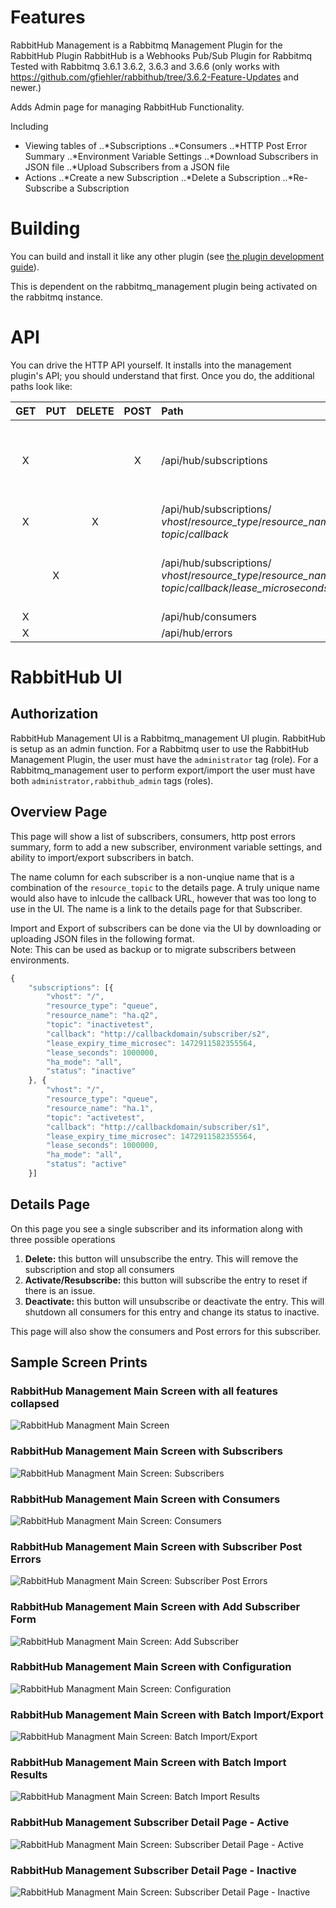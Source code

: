 # Features
RabbitHub Management is a Rabbitmq Management Plugin for the RabbitHub Plugin
RabbitHub is a Webhooks Pub/Sub Plugin for Rabbitmq
Tested with Rabbitmq 3.6.1 3.6.2, 3.6.3 and 3.6.6
(only works with https://github.com/gfiehler/rabbithub/tree/3.6.2-Feature-Updates and newer.)

Adds Admin page for managing RabbitHub Functionality.

Including
* Viewing tables of 
  ..*Subscriptions
  ..*Consumers
  ..*HTTP Post Error Summary
  ..*Environment Variable Settings
  ..*Download Subscribers in JSON file
  ..*Upload Subscribers from a JSON file
* Actions
  ..*Create a new Subscription
  ..*Delete a Subscription
  ..*Re-Subscribe a Subscription

# Building

You can build and install it like any other plugin (see
[the plugin development guide](http://www.rabbitmq.com/plugin-development.html)).

This is dependent on the rabbitmq_management plugin being activated on the rabbitmq instance.

# API
You can drive the HTTP API yourself. It installs into the management plugin's API; you should understand that first. Once you do, the additional paths look like:


| GET  | PUT  | DELETE  | POST | Path | Description |
| :---: |:---:| :---:| :---:| :------| :------|
| X |   |   | X | /api/hub/subscriptions | A list of all subscribers <br> To create a subscriber via a POST <br> to this URL you will need a body like this: <br> `{"vhost":"myvhost","queue-or-exchange":"q or x","q-or-x-name":"queue name","callback-uri":"http://server:Port/subscriber/callback/url","topic":"hub.topic value","lease-seconds":"1000000000"}` |
| X |   | X |   | /api/hub/subscriptions/<br>*vhost*/*resource_type*/*resource_name*/<br>*topic*/*callback* | Get a subscriber or Delete a subscriber |
|   | X |   |   | /api/hub/subscriptions/<br>*vhost*/*resource_type*/*resource_name*/<br>*topic*/*callback*/*lease_microseconds* | hub_mode = subscribe:<br>  Re-subscribe, this PUT api will re-subscribe this entry.<br> hub_mode = unsubscribe:  Deactivate, <br>this PUT api will deactivate the subscription.<br>This will shutdown all consumers and change status to inactive |
| X |   |   |   | /api/hub/consumers | Get a list of consumers  |
| X |   |   |   | /api/hub/errors | Get a list of http post to subscriber errors |

 
# RabbitHub UI
## Authorization
RabbitHub Management UI is a Rabbitmq_management UI plugin.  RabbitHub is setup as an admin function.  For a Rabbitmq user to use the RabbitHub Management Plugin, the user must have the `administrator` tag (role).
For a Rabbitmq_management user to perform export/import the user must have both `administrator,rabbithub_admin` tags (roles).

## Overview Page
This page will show a list of subscribers, consumers, http post errors summary, form to add a new subscriber, environment variable settings, and ability to import/export subscribers in batch.

The name column for each subscriber is a non-unqiue name that is a combination of the `resource_topic` to the details page.  A truly unique name would also have to inlcude the callback URL, however that was too long to use in the UI.  The name is a link to the details page for that Subscriber.

Import and Export of subscribers can be done via the UI by downloading or uploading JSON files in the following format.  
Note:  This can be used as backup or to migrate subscribers between environments.


```javascript
{
	"subscriptions": [{
		"vhost": "/",
		"resource_type": "queue",
		"resource_name": "ha.q2",
		"topic": "inactivetest",
		"callback": "http://callbackdomain/subscriber/s2",
		"lease_expiry_time_microsec": 1472911582355564,
		"lease_seconds": 1000000,
		"ha_mode": "all",
		"status": "inactive"
	}, {
		"vhost": "/",
		"resource_type": "queue",
		"resource_name": "ha.1",
		"topic": "activetest",
		"callback": "http://callbackdomain/subscriber/s1",
		"lease_expiry_time_microsec": 1472911582355564,
		"lease_seconds": 1000000,
		"ha_mode": "all",
		"status": "active"
	}]
```

## Details Page
On this page you see a single subscriber and its information along with three possible operations

 1. **Delete:** this button will unsubscribe the entry.  This will remove the subscription and stop all consumers
 2. **Activate/Resubscribe:**  this button will subscribe the entry to reset if there is an issue.
 3. **Deactivate:**  this button will unsubscribe or deactivate the entry.  This will shutdown all consumers for this entry and change its status to inactive.
 
 This page will also show the consumers and Post errors for this subscriber.
 
## Sample Screen Prints
### RabbitHub Management Main Screen with all features collapsed
<img src="https://github.com/gfiehler/rabbithub_management/blob/master/doc/RabbitHub-Main%20Screen%20All%20Hidden.PNG" alt="RabbitHub Managment Main Screen"/>

### RabbitHub Management Main Screen with Subscribers
<img src="https://github.com/gfiehler/rabbithub_management/blob/master/doc/RabbitHub-Main%20Screen%20Subscriptions.PNG" alt="RabbitHub Managment Main Screen:  Subscribers"/>

### RabbitHub Management Main Screen with Consumers
<img src="https://github.com/gfiehler/rabbithub_management/blob/master/doc/RabbitHub-Main%20Screen%20Consumers.PNG" alt="RabbitHub Managment Main Screen:  Consumers"/>

### RabbitHub Management Main Screen with Subscriber Post Errors
<img src="https://github.com/gfiehler/rabbithub_management/blob/master/doc/RabbitHub-Main%20Screen%20Post%20Errors.PNG" alt="RabbitHub Managment Main Screen:  Subscriber Post Errors"/>

### RabbitHub Management Main Screen with Add Subscriber Form
<img src="https://github.com/gfiehler/rabbithub_management/blob/3.6.3-Updates/doc/RabbitHub-Main%20Screen%20Add%20Subscriber1.PNG" alt="RabbitHub Managment Main Screen:  Add Subscriber"/>

### RabbitHub Management Main Screen with Configuration
<img src="https://github.com/gfiehler/rabbithub_management/blob/master/doc/RabbitHub-Main%20Screen%20Configuration.PNG" alt="RabbitHub Managment Main Screen:  Configuration"/>
 
### RabbitHub Management Main Screen with Batch Import/Export
<img src="https://github.com/gfiehler/rabbithub_management/blob/master/doc/RabbitHub-Main%20Screen%20Batch%20Import%20Export.PNG" alt="RabbitHub Managment Main Screen:  Batch Import/Export"/>

### RabbitHub Management Main Screen with Batch Import Results
<img src="https://github.com/gfiehler/rabbithub_management/blob/master/doc/RabbitHub-Main%20Screen%20Batch%20Import%20Results.png" alt="RabbitHub Managment Main Screen:  Batch Import Results"/>

### RabbitHub Management Subscriber Detail Page - Active
<img src="https://github.com/gfiehler/rabbithub_management/blob/master/doc/RabbitHub-Subscriber%20Detail%20Screen.PNG" alt="RabbitHub Managment Main Screen:  Subscriber Detail Page - Active"/> 

### RabbitHub Management Subscriber Detail Page - Inactive
<img src="https://github.com/gfiehler/rabbithub_management/blob/master/doc/RabbitHub-Subscriber%20Detail%20Screen-Inactive.PNG" alt="RabbitHub Managment Main Screen:  Subscriber Detail Page - Inactive"/> 




 
    
    
